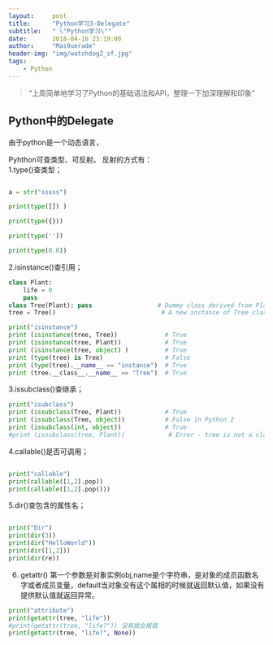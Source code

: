 ```yaml
---
layout:     post
title:      "Python学习3-Delegate"
subtitle:   " \"Python学习\""
date:       2018-04-16 23:19:00
author:     "Mas9uerade"
header-img: "img/watchdog2_sf.jpg"
tags:
    - Python
---
```


> “上周简单地学习了Python的基础语法和API，整理一下加深理解和印象”


## Python中的Delegate  

由于python是一个动态语言，

Pyhthon可查类型、可反射。
反射的方式有：  
1.type()查类型；
```python

a = str("sssss")

print(type([]) )

print(type({}))

print(type(''))

print(type(0.0))
```

2.isinstance()查引用；
```python
class Plant:
    life = 0
    pass
class Tree(Plant): pass                  # Dummy class derived from Plant
tree = Tree()                             # A new instance of Tree class

print("isinstance")
print (isinstance(tree, Tree))             # True
print (isinstance(tree, Plant))            # True
print (isinstance(tree, object) )          # True
print (type(tree) is Tree)                 # False
print (type(tree).__name__ == "instance")  # True
print (tree.__class__.__name__ == "Tree")  # True
```

3.issubclass()查继承；  

```python
print("isubclass")
print (issubclass(Tree, Plant))            # True
print (issubclass(Tree, object))           # False in Python 2
print (issubclass(int, object))            # True
#print (issubclass(tree, Plant))            # Error - tree is not a class
```
4.callable()是否可调用； 

```python

print("callable")
print(callable([1,2].pop))
print(callable([1,2].pop()))

```

5.dir()查包含的属性名；

```python

print("Dir")
print(dir(3))
print(dir("HelloWorld"))
print(dir([1,2]))
print(dir(re))

```

6. getattr() 第一个参数是对象实例obj,name是个字符串，是对象的成员函数名字或者成员变量，default当对象没有这个属相的时候就返回默认值，如果没有提供默认值就返回异常。

```python
print("attribute")
print(getattr(tree, "life"))
#print(getattr(tree, "life?")) 没有就会报错
print(getattr(tree, "life?", None))

```
